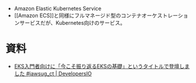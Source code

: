 - Amazon Elastic Kubernetes Service
- [[Amazon ECS]]と同様にフルマネージド型のコンテナオーケストレーションサービスだが、Kubernetes向けのサービス。

# 資料
- [EKS入門者向けに「今こそ振り返るEKSの基礎」というタイトルで登壇しました #jawsug\_ct | DevelopersIO](https://dev.classmethod.jp/articles/eks_basic/#toc-11)